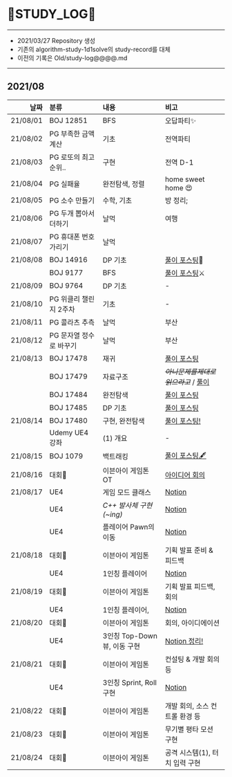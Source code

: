 # 📜STUDY_LOG📜
---
- 2021/03/27 Repository 생성
- 기존의 algorithm-study-1d1solve의 study-record를 대체
- 이전의 기록은 Old/study-log@@@@.md
---
## 2021/08

<div markdown="1">

|날짜|분류|내용|비고|
|----:|:----|:----|:----|
|21/08/01|BOJ 12851|BFS|오답파티✨|
|21/08/02|PG 부족한 금액 계산|기초|전역파티|
|21/08/03|PG 로또의 최고 순위..|구현|전역 D-1|
|21/08/04|PG 실패율|완전탐색, 정렬| home sweet home 😍|
|21/08/05|PG 소수 만들기|수학, 기초|방 정리;|
|21/08/06|PG 두개 뽑아서 더하기|날먹|여행|
|21/08/07|PG 휴대폰 번호 가리기|날먹||
|21/08/08|BOJ 14916|DP 기초|[풀이 포스팅](https://oriburger.tistory.com/entry/PSDP-14916-%EA%B1%B0%EC%8A%A4%EB%A6%84%EB%8F%88)🔪|
||BOJ 9177|BFS|[풀이 포스팅](https://oriburger.tistory.com/entry/PSBFS-BOJ-9177-%EB%8B%A8%EC%96%B4-%EC%84%9E%EA%B8%B0)⚔|
|21/08/09|BOJ 9764|DP 기초|-|
|21/08/10|PG 위클리 챌린지 2주차|기초|-|
|21/08/11|PG 콜라츠 추측|날먹|부산|
|21/08/12|PG 문자열 정수로 바꾸기|날먹|부산|
|21/08/13|BOJ 17478|재귀|[풀이 포스팅](https://oriburger.tistory.com/entry/PS%EC%9E%AC%EA%B7%80-BOJ-17478-%EC%9E%AC%EA%B7%80%ED%95%A8%EC%88%98%EA%B0%80-%EB%AD%94%EA%B0%80%EC%9A%94)|
||BOJ 17479|자료구조|~~*아니문제를제대로읽으라고*~~  / [풀이](https://oriburger.tistory.com/entry/PS%EC%9E%90%EB%A3%8C%EA%B5%AC%EC%A1%B0-BOJ-17479-%EC%A0%95%EC%8B%9D%EB%8B%B9)|
||BOJ 17484|완전탐색|[풀이 포스팅](https://oriburger.tistory.com/entry/PS%EC%99%84%EC%A0%84%ED%83%90%EC%83%89-BOJ-17484-%EC%A7%84%EC%9A%B0%EC%9D%98-%EB%8B%AC-%EC%97%AC%ED%96%89Small)|
||BOJ 17485|DP 기초|[풀이 포스팅](https://oriburger.tistory.com/entry/PSDP-BOJ-17485-%EC%A7%84%EC%9A%B0%EC%9D%98-%EB%8B%AC-%EC%97%AC%ED%96%89Large)|
|21/08/14|BOJ 17480|구현, 완전탐색|[풀이 포스팅!](https://oriburger.tistory.com/entry/PS%EA%B5%AC%ED%98%84-BOJ-17480-%EA%B0%9C%EA%B5%AC%EC%9F%81%EC%9D%B4-%EC%A4%80%EC%84%9D%EC%9D%B4)|
||Udemy UE4 강좌|(1) 개요|-|
|21/08/15|BOJ 1079|백트래킹|[풀이 포스팅🖋](https://oriburger.tistory.com/entry/PS%EB%B0%B1%ED%8A%B8%EB%9E%98%ED%82%B9-BOJ-1079-%EB%A7%88%ED%94%BC%EC%95%84)|
|21/08/16|대회👑|이븐아이 게임톤 OT|[아이디어 회의](https://oriburger.notion.site/08-16-2-4df253079f4c49db90b287c2e643569d)|
|21/08/17|UE4|게임 모드 클래스|[Notion](https://oriburger.notion.site/1-cec082b238c04464be4237d398d4ebc1)|
||UE4|*C++ 발사체 구현(~ing)*|[Notion](https://oriburger.notion.site/6a4a81ec01ba4272a29b57ee4835c463)|
||UE4|플레이어 Pawn의 이동|[Notion](https://oriburger.notion.site/1-cec082b238c04464be4237d398d4ebc1)|
|21/08/18|대회👑|이븐아이 게임톤|기획 발표 준비 & 피드백|
||UE4|1인칭 플레이어|[Notion](https://oriburger.notion.site/1-cec082b238c04464be4237d398d4ebc1)|
|21/08/19|대회👑|이븐아이 게임톤|기획 발표 피드백, 회의|
||UE4|1인칭 플레이어, |[Notion](https://oriburger.notion.site/1-cec082b238c04464be4237d398d4ebc1)|
|21/08/20|대회👑|이븐아이 게임톤|회의, 아이디에이션|
||UE4|3인칭 Top-Down 뷰, 이동 구현|[Notion 정리!](https://www.notion.so/oriburger/Top-Down-9defbdc29d4841cdad6efb35e9448d2b)|
|21/08/21|대회👑|이븐아이 게임톤|컨설팅 & 개발 회의 등|
||UE4|3인칭 Sprint, Roll 구현|[Notion](https://oriburger.notion.site/Sprint-Roll-6aca181fc29b4d7994ab55926bdba615)|
|21/08/22|대회👑|이븐아이 게임톤|개발 회의, 소스 컨트롤 환경 등|
|21/08/23|대회👑|이븐아이 게임톤|무기별 평타 모션 구현|
|21/08/24|대회👑|이븐아이 게임톤|공격 시스템(1), 터치 입력 구현|
</div>
